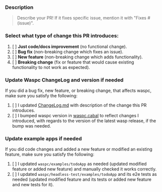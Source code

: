 ### Description

> Describe your PR! If it fixes specific issue, mention it with "Fixes # (issue)".

### Select what type of change this PR introduces:
1. [ ] **Just code/docs improvement** (no functional change).
2. [ ] **Bug fix** (non-breaking change which fixes an issue).
3. [ ] **New feature** (non-breaking change which adds functionality).
4. [ ] **Breaking change** (fix or feature that would cause existing functionality to not work as expected).

### Update Waspc ChangeLog and version if needed
If you did a bug fix, new feature, or breaking change, that affects waspc, make sure you satisfy the following:
1. [ ] I updated [ChangeLog.md](https://github.com/wasp-lang/wasp/blob/main/waspc/ChangeLog.md) with description of the change this PR introduces.
2. [ ] I bumped waspc version in [waspc.cabal](https://github.com/wasp-lang/wasp/blob/main/waspc/waspc.cabal) to reflect changes I introduced, with regards to the version of the latest wasp release, if the bump was needed.

### Update example apps if needed
If you did code changes and added a new feature or modified an existing feature, make sure you satisfy the following:
1. [ ] I updated `waspc/examples/todoApp` as needed (updated modified feature or added new feature) and manually checked it works correctly.
2. [ ] I updated `waspc/headless-test/examples/todoApp` and its e2e tests as needed (updated modified feature and its tests or added new feature and new tests for it).
